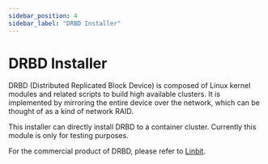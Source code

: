 ```yaml
---
sidebar_position: 4
sidebar_label: "DRBD Installer"
---
```



# DRBD Installer

DRBD (Distributed Replicated Block Device) is composed of Linux kernel modules and related scripts to build high available clusters. It is implemented by mirroring the entire device over the network, which can be thought of as a kind of network RAID.

This installer can directly install DRBD to a container cluster. Currently this module is only for testing purposes.

For the commercial product of DRBD, please refer to [Linbit](https://linbit.com/contact-us/).